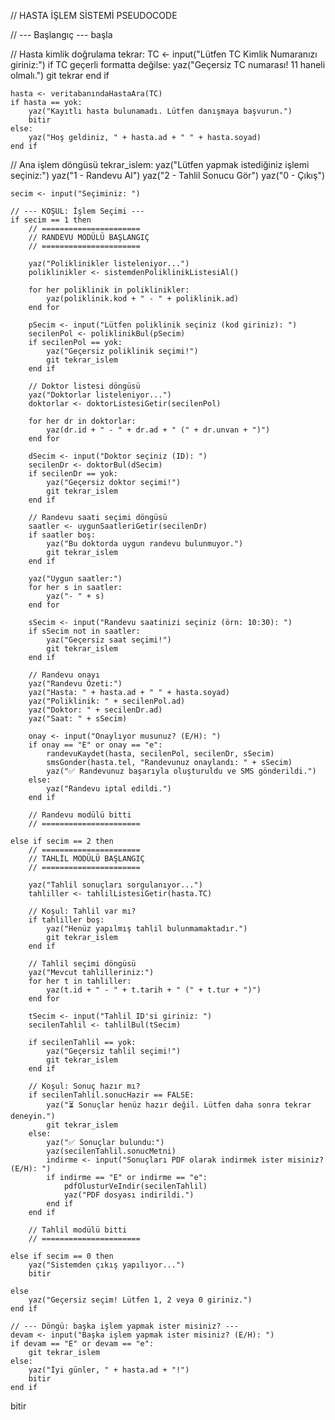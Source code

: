// HASTA İŞLEM SİSTEMİ PSEUDOCODE

// --- Başlangıç ---
başla

// Hasta kimlik doğrulama
tekrar:
    TC <- input("Lütfen TC Kimlik Numaranızı giriniz:")
    if TC geçerli formatta değilse:
        yaz("Geçersiz TC numarası! 11 haneli olmalı.")
        git tekrar
    end if

    hasta <- veritabanındaHastaAra(TC)
    if hasta == yok:
        yaz("Kayıtlı hasta bulunamadı. Lütfen danışmaya başvurun.")
        bitir
    else:
        yaz("Hoş geldiniz, " + hasta.ad + " " + hasta.soyad)
    end if

// Ana işlem döngüsü
tekrar_islem:
    yaz("Lütfen yapmak istediğiniz işlemi seçiniz:")
    yaz("1 - Randevu Al")
    yaz("2 - Tahlil Sonucu Gör")
    yaz("0 - Çıkış")

    secim <- input("Seçiminiz: ")

    // --- KOŞUL: İşlem Seçimi ---
    if secim == 1 then
        // ======================
        // RANDEVU MODÜLÜ BAŞLANGIÇ
        // ======================

        yaz("Poliklinikler listeleniyor...")
        poliklinikler <- sistemdenPoliklinikListesiAl()
        
        for her poliklinik in poliklinikler:
            yaz(poliklinik.kod + " - " + poliklinik.ad)
        end for

        pSecim <- input("Lütfen poliklinik seçiniz (kod giriniz): ")
        secilenPol <- poliklinikBul(pSecim)
        if secilenPol == yok:
            yaz("Geçersiz poliklinik seçimi!")
            git tekrar_islem
        end if

        // Doktor listesi döngüsü
        yaz("Doktorlar listeleniyor...")
        doktorlar <- doktorListesiGetir(secilenPol)

        for her dr in doktorlar:
            yaz(dr.id + " - " + dr.ad + " (" + dr.unvan + ")")
        end for

        dSecim <- input("Doktor seçiniz (ID): ")
        secilenDr <- doktorBul(dSecim)
        if secilenDr == yok:
            yaz("Geçersiz doktor seçimi!")
            git tekrar_islem
        end if

        // Randevu saati seçimi döngüsü
        saatler <- uygunSaatleriGetir(secilenDr)
        if saatler boş:
            yaz("Bu doktorda uygun randevu bulunmuyor.")
            git tekrar_islem
        end if

        yaz("Uygun saatler:")
        for her s in saatler:
            yaz("- " + s)
        end for

        sSecim <- input("Randevu saatinizi seçiniz (örn: 10:30): ")
        if sSecim not in saatler:
            yaz("Geçersiz saat seçimi!")
            git tekrar_islem
        end if

        // Randevu onayı
        yaz("Randevu Özeti:")
        yaz("Hasta: " + hasta.ad + " " + hasta.soyad)
        yaz("Poliklinik: " + secilenPol.ad)
        yaz("Doktor: " + secilenDr.ad)
        yaz("Saat: " + sSecim)
        
        onay <- input("Onaylıyor musunuz? (E/H): ")
        if onay == "E" or onay == "e":
            randevuKaydet(hasta, secilenPol, secilenDr, sSecim)
            smsGonder(hasta.tel, "Randevunuz onaylandı: " + sSecim)
            yaz("✅ Randevunuz başarıyla oluşturuldu ve SMS gönderildi.")
        else:
            yaz("Randevu iptal edildi.")
        end if

        // Randevu modülü bitti
        // ======================
        
    else if secim == 2 then
        // ======================
        // TAHLİL MODÜLÜ BAŞLANGIÇ
        // ======================

        yaz("Tahlil sonuçları sorgulanıyor...")
        tahliller <- tahlilListesiGetir(hasta.TC)

        // Koşul: Tahlil var mı?
        if tahliller boş:
            yaz("Henüz yapılmış tahlil bulunmamaktadır.")
            git tekrar_islem
        end if

        // Tahlil seçimi döngüsü
        yaz("Mevcut tahlilleriniz:")
        for her t in tahliller:
            yaz(t.id + " - " + t.tarih + " (" + t.tur + ")")
        end for

        tSecim <- input("Tahlil ID'si giriniz: ")
        secilenTahlil <- tahlilBul(tSecim)

        if secilenTahlil == yok:
            yaz("Geçersiz tahlil seçimi!")
            git tekrar_islem
        end if

        // Koşul: Sonuç hazır mı?
        if secilenTahlil.sonucHazir == FALSE:
            yaz("⏳ Sonuçlar henüz hazır değil. Lütfen daha sonra tekrar deneyin.")
            git tekrar_islem
        else:
            yaz("✅ Sonuçlar bulundu:")
            yaz(secilenTahlil.sonucMetni)
            indirme <- input("Sonuçları PDF olarak indirmek ister misiniz? (E/H): ")
            if indirme == "E" or indirme == "e":
                pdfOlusturVeIndir(secilenTahlil)
                yaz("PDF dosyası indirildi.")
            end if
        end if

        // Tahlil modülü bitti
        // ======================

    else if secim == 0 then
        yaz("Sistemden çıkış yapılıyor...")
        bitir

    else
        yaz("Geçersiz seçim! Lütfen 1, 2 veya 0 giriniz.")
    end if

    // --- Döngü: başka işlem yapmak ister misiniz? ---
    devam <- input("Başka işlem yapmak ister misiniz? (E/H): ")
    if devam == "E" or devam == "e":
        git tekrar_islem
    else:
        yaz("İyi günler, " + hasta.ad + "!")
        bitir
    end if

bitir
